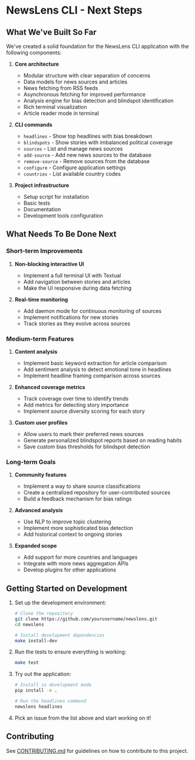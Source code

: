 # NewsLens CLI - Next Steps

## What We've Built So Far

We've created a solid foundation for the NewsLens CLI application with the following components:

1. **Core architecture**
   - Modular structure with clear separation of concerns
   - Data models for news sources and articles
   - News fetching from RSS feeds
   - Asynchronous fetching for improved performance
   - Analysis engine for bias detection and blindspot identification
   - Rich terminal visualization
   - Article reader mode in terminal

2. **CLI commands**
   - `headlines` - Show top headlines with bias breakdown
   - `blindspots` - Show stories with imbalanced political coverage
   - `sources` - List and manage news sources
   - `add-source` - Add new news sources to the database
   - `remove-source` - Remove sources from the database
   - `configure` - Configure application settings
   - `countries` - List available country codes

3. **Project infrastructure**
   - Setup script for installation
   - Basic tests
   - Documentation
   - Development tools configuration

## What Needs To Be Done Next

### Short-term Improvements

1. **Non-blocking interactive UI**
   - Implement a full terminal UI with Textual
   - Add navigation between stories and articles
   - Make the UI responsive during data fetching

2. **Real-time monitoring**
   - Add daemon mode for continuous monitoring of sources
   - Implement notifications for new stories
   - Track stories as they evolve across sources

### Medium-term Features

1. **Content analysis**
   - Implement basic keyword extraction for article comparison
   - Add sentiment analysis to detect emotional tone in headlines
   - Implement headline framing comparison across sources

2. **Enhanced coverage metrics**
   - Track coverage over time to identify trends
   - Add metrics for detecting story importance
   - Implement source diversity scoring for each story

3. **Custom user profiles**
   - Allow users to mark their preferred news sources
   - Generate personalized blindspot reports based on reading habits
   - Save custom bias thresholds for blindspot detection

### Long-term Goals

1. **Community features**
   - Implement a way to share source classifications
   - Create a centralized repository for user-contributed sources
   - Build a feedback mechanism for bias ratings

2. **Advanced analysis**
   - Use NLP to improve topic clustering
   - Implement more sophisticated bias detection
   - Add historical context to ongoing stories

3. **Expanded scope**
   - Add support for more countries and languages
   - Integrate with more news aggregation APIs
   - Develop plugins for other applications

## Getting Started on Development

1. Set up the development environment:
   ```bash
   # Clone the repository
   git clone https://github.com/yourusername/newslens.git
   cd newslens
   
   # Install development dependencies
   make install-dev
   ```

2. Run the tests to ensure everything is working:
   ```bash
   make test
   ```

3. Try out the application:
   ```bash
   # Install in development mode
   pip install -e .
   
   # Run the headlines command
   newslens headlines
   ```

4. Pick an issue from the list above and start working on it!

## Contributing

See [CONTRIBUTING.md](CONTRIBUTING.md) for guidelines on how to contribute to this project.

